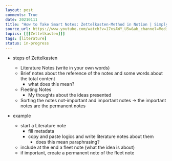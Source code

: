 ```yaml
---
layout: post
comments: True
date: 20210111
title: "How to Take Smart Notes: Zettelkasten-Method in Notion | Simply Explained | Easy Template"
source_url: https://www.youtube.com/watch?v=17xsAWY_U5w&ab_channel=MedicDavid
topics: [[[Zettelkasten]]]
tags: [literature]
status: in-progress
---
```


-   steps of Zettelkasten

    -   Literature Notes (write in your own words)
    -   Brief notes about the reference of the notes and some words about the total content
        -   what does this mean?
    -   Fleeting Notes
        -   My thoughts about the ideas presented
    -   Sorting the notes not-important and important notes -> the important notes are the permanent notes

-   example
    -   start a Literature note
        -   fill metadata
        -   copy and paste logics and write literature notes about them
            -   does this mean paraphrasing?
    -   include at the end a fleet note (what the idea is about)
    -   if important, create a permanent note of the fleet note
